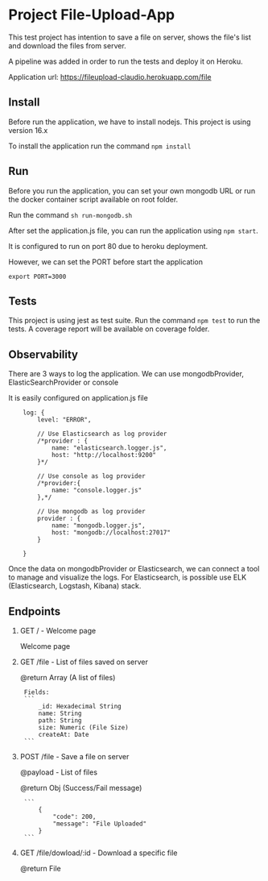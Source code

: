# Project File-Upload-App

This test project has intention to save a file on server, shows the file's list and download the files from server.

A pipeline was added in order to run the tests and deploy it on Heroku.

Application url: https://fileupload-claudio.herokuapp.com/file

## Install

Before run the application, we have to install nodejs. 
This project is using version 16.x

To install the application run the command `npm install`

## Run

Before you run the application, you can set your own mongodb URL or run the docker container script available on root folder.

Run the command `sh run-mongodb.sh`

After set the application.js file, you can run the application using `npm start`. 

It is configured to run on port 80 due to heroku deployment.

However, we can set the PORT before start the application

`export PORT=3000`

## Tests

This project is using jest as test suite.
Run the command `npm test` to run the tests. A coverage report will be available on coverage folder.


## Observability

There are 3 ways to log the application.
We can use mongodbProvider, ElasticSearchProvider or console

It is easily configured on application<env>.js file

```
    log: {
        level: "ERROR",
        
        // Use Elasticsearch as log provider
        /*provider : {
            name: "elasticsearch.logger.js",
            host: "http://localhost:9200"    
        }*/
        
        // Use console as log provider
        /*provider:{
            name: "console.logger.js"
        },*/

        // Use mongodb as log provider
        provider : {
            name: "mongodb.logger.js",
            host: "mongodb://localhost:27017"
        }
        
    }

```

Once the data on mongodbProvider or Elasticsearch, we can connect a tool to manage and visualize the logs.
For Elasticsearch, is possible use ELK (Elasticsearch, Logstash, Kibana) stack.

## Endpoints

1. GET / - Welcome page

    Welcome page

2. GET /file - List of files saved on server
    
    @return Array (A list of files)
        
        Fields:
        ```
            _id: Hexadecimal String 
            name: String
            path: String 
            size: Numeric (File Size)
            createAt: Date
        ```
3. POST /file - Save a file on server
    
    @payload - List of files

    @return Obj (Success/Fail message)

        ```
            {
                "code": 200,
                "message": "File Uploaded"
            }
        ```

4. GET /file/dowload/:id - Download a specific file
    
    @return File